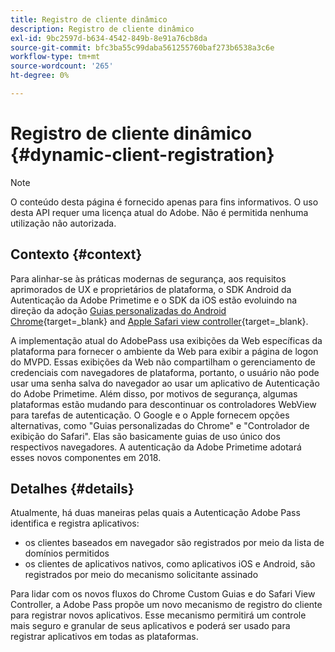 ```yaml
---
title: Registro de cliente dinâmico
description: Registro de cliente dinâmico
exl-id: 9bc2597d-b634-4542-849b-8e91a76cb8da
source-git-commit: bfc3ba55c99daba561255760baf273b6538a3c6e
workflow-type: tm+mt
source-wordcount: '265'
ht-degree: 0%

---
```


# Registro de cliente dinâmico {#dynamic-client-registration}

>[!NOTE]
>
>O conteúdo desta página é fornecido apenas para fins informativos. O uso desta API requer uma licença atual do Adobe. Não é permitida nenhuma utilização não autorizada.

## Contexto {#context}

Para alinhar-se às práticas modernas de segurança, aos requisitos aprimorados de UX e proprietários de plataforma, o SDK Android da Autenticação da Adobe Primetime e o SDK da iOS estão evoluindo na direção da adoção [Guias personalizadas do Android Chrome](https://developer.chrome.com/multidevice/android/customtabs){target=_blank} and [Apple Safari view controller](https://developer.apple.com/documentation/safariservices/sfsafariviewcontroller){target=_blank}.

A implementação atual do AdobePass usa exibições da Web específicas da plataforma para fornecer o ambiente da Web para exibir a página de logon do MVPD. Essas exibições da Web não compartilham o gerenciamento de credenciais com navegadores de plataforma, portanto, o usuário não pode usar uma senha salva do navegador ao usar um aplicativo de Autenticação do Adobe Primetime. Além disso, por motivos de segurança, algumas plataformas estão mudando para descontinuar os controladores WebView para tarefas de autenticação. O Google e o Apple fornecem opções alternativas, como &quot;Guias personalizadas do Chrome&quot; e &quot;Controlador de exibição do Safari&quot;. Elas são basicamente guias de uso único dos respectivos navegadores. A autenticação da Adobe Primetime adotará esses novos componentes em 2018.

## Detalhes {#details}

Atualmente, há duas maneiras pelas quais a Autenticação Adobe Pass identifica e registra aplicativos:

* os clientes baseados em navegador são registrados por meio da lista de domínios permitidos
* os clientes de aplicativos nativos, como aplicativos iOS e Android, são registrados por meio do mecanismo solicitante assinado

Para lidar com os novos fluxos do Chrome Custom Guias e do Safari View Controller, a Adobe Pass propõe um novo mecanismo de registro do cliente para registrar novos aplicativos. Esse mecanismo permitirá um controle mais seguro e granular de seus aplicativos e poderá ser usado para registrar aplicativos em todas as plataformas.

<!--
## Related Information

- [Dynamic Client Registration API](/help/authentication/dynamic-client-registration-api.md)
- [Dynamic Client Registration Management](/help/authentication/dynamic-client-registration-management.md)
-->
